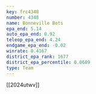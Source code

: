 ```yaml
---
key: frc4348
number: 4348
name: Bonneville Bots
epa_end: 5.14
auto_epa_end: 0.92
teleop_epa_end: 4.24
endgame_epa_end: -0.02
winrate: 0.4167
district_epa_rank: 1677
district_epa_percentile: 0.0689
type: Team
---
```

[[2024utwv]]
